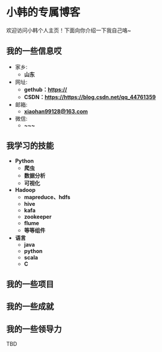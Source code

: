 # 小韩的专属博客

欢迎访问小韩个人主页！下面向你介绍一下我自己咯~

<!-- slide -->

## 我的一些信息哎

- 家乡:
  - **山东**
- 网址:
  - **gethub：<https://>**
  - **CSDN：<https://https://blog.csdn.net/qq_44761359>**
- 邮箱:
  - **xiaohan99128@163.com**
- 微信:
  - **~~~**

<!-- slide -->


## 我学习的技能

<!-- slide vertical=true -->

- **Python**
  - **爬虫**
  - **数据分析**
  - **可视化**
- **Hadoop**
  - **mapreduce、hdfs**
  - **hive**
  - **kafa**
  - **zookeeper**
  - **flume**
  - **等等组件** 
- **语言**
   - **java**
   - **python**
   - **scala**
   - **C**

<!-- slide vertical=true -->
<!-- slide -->

## 我的一些项目

<!-- slide vertical=true -->



<!-- slide -->


## 我的一些成就

<!-- slide vertical=true -->



<!-- slide vertical=true -->



<!-- slide -->



## 我的一些领导力

TBD

<!-- slide -->

## 

